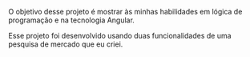 O objetivo desse projeto é mostrar às minhas habilidades em lógica de programação e na tecnologia Angular. 

Esse projeto foi desenvolvido usando duas funcionalidades de uma pesquisa de mercado que eu criei.
